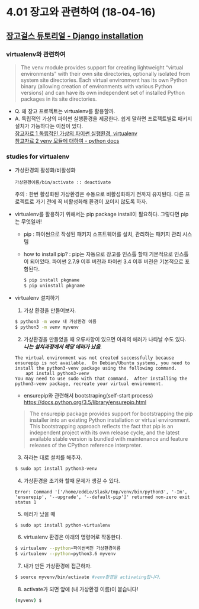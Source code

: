 4.01 장고와 관련하여 (18-04-16)
==

[장고걸스 튜토리얼 - Django installation](https://tutorial.djangogirls.org/ko/django_installation/)
--

### virtualenv와 관련하여
> The venv module provides support for creating lightweight “virtual environments” with their own site directories, optionally isolated from system site directories. Each virtual environment has its own Python binary (allowing creation of environments with various Python versions) and can have its own independent set of installed Python packages in its site directories.

- Q. 왜 장고 프로젝트는 virtualenv를 활용할까.
- A. 독립적인 가상의 파이썬 실행환경을 제공한다. 쉽게 말하면 프로젝트별로 패키지 설치가 가능하다는 이점이 있다.  
[참고자료 1 독립적인 가상의 파이썬 실행환경, virtualenv](http://ulismoon.tistory.com/2)  
[참고자료 2 venv 모듈에 대하여 - python docs](https://docs.python.org/3.5/library/venv.html)

### studies for virtualenv
- 가상환경의 활성화/비활성화
    ```
    가상환경이름/bin/activate :: deactivate
    ``` 
    주의 : 한번 활성화된 가상환경은 수동으로 비활성화하기 전까지 유지된다. 다른 프로젝트로 가기 전에 꼭 비활성화해 환경이 꼬이지 않도록 하자.

- virtualenv를 활용하기 위해서는 pip package install이 필요하다. 그렇다면 pip는 무엇일까!  

    - pip : 파이썬으로 작성된 패키지 소프트웨어를 설치, 관리하는 패키지 관리 시스템  

    - how to install pip? : pip는 자동으로 장고를 인스톨 할때 기본적으로 인스톨이 되어있다. 파이썬 2.7.9 이후 버전과 파이썬 3.4 이후 버전은 기본적으로 포함된다.  
        ```bash
        $ pip install pkgname 
        $ pip uninstall pkgname
        ```
- virtualenv 설치하기  

    1. 가상 환경을 만들어보자.
    ```bash
    $ python3 -m venv 내 가상환경 이름
    $ python3 -m venv myvenv
    ```
    2. 가상환경을 만들었을 때 오류사항이 있으면 아래의 에러가 나타날 수도 있다.   
    ***나는 설치과정에서 해당 에러가 났음.***
    ```
    The virtual environment was not created successfully because ensurepip is not available.  On Debian/Ubuntu systems, you need to install the python3-venv package using the following command.
        apt install python3-venv
    You may need to use sudo with that command.  After installing the python3-venv package, recreate your virtual environment.
    ```
    - ensurepip와 관련해서 bootstraping(self-start process) https://docs.python.org/3.5/library/ensurepip.html  
    > The ensurepip package provides support for bootstrapping the pip installer into an existing Python installation or virtual environment. This bootstrapping approach reflects the fact that pip is an independent project with its own release cycle, and the latest available stable version is bundled with maintenance and feature releases of the CPython reference interpreter.

    3. 하라는 대로 설치를 해주자.
    ```bash
    $ sudo apt install python3-venv
    ```
    4. 가상환경을 초기화 할때 문제가 생길 수 있다.
    ```
    Error: Command '['/home/eddie/Slask/tmp/venv/bin/python3', '-Im', 'ensurepip', '--upgrade', '--default-pip']' returned non-zero exit status 1
    ```
    5. 에러가 났을 때 
    ```bash
    $ sudo apt install python-virtualenv
    ```
    6. virtualenv 환경은 아래의 명령어로 작동한다.
    ```bash
    $ virtualenv --python=파이썬버전 가상환경이름
    $ virtualenv --python=python3.6 myvenv
    ```
    7. 내가 만든 가상환경에 접근하자.
    ```bash
    $ source myvenv/bin/activate #venv환경을 activating합니다.
    ```
    8. activate가 되면 앞에 (내 가상환경 이름)이 붙습니다!
    ```bash
    (myvenv) $
    ```